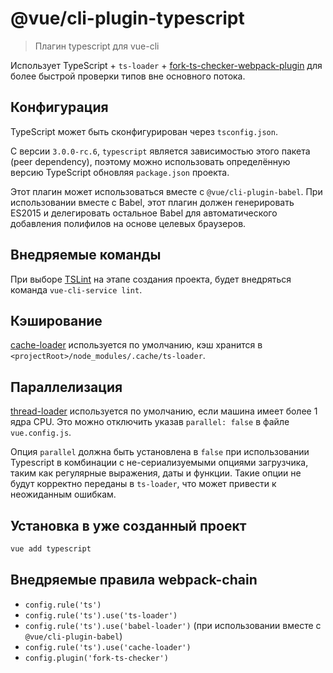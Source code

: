 # @vue/cli-plugin-typescript

> Плагин typescript для vue-cli

Использует TypeScript + `ts-loader` + [fork-ts-checker-webpack-plugin](https://github.com/Realytics/fork-ts-checker-webpack-plugin) для более быстрой проверки типов вне основного потока.

## Конфигурация

TypeScript может быть сконфигурирован через `tsconfig.json`.

С версии `3.0.0-rc.6`, `typescript` является зависимостью этого пакета (peer dependency), поэтому можно использовать определённую версию TypeScript обновляя `package.json` проекта.

Этот плагин может использоваться вместе с `@vue/cli-plugin-babel`. При использовании вместе с Babel, этот плагин должен генерировать ES2015 и делегировать остальное Babel для автоматического добавления полифилов на основе целевых браузеров.

## Внедряемые команды

При выборе [TSLint](https://palantir.github.io/tslint/) на этапе создания проекта, будет внедряться команда `vue-cli-service lint`.

## Кэширование

[cache-loader](https://github.com/webpack-contrib/cache-loader) используется по умолчанию, кэш хранится в `<projectRoot>/node_modules/.cache/ts-loader`.

## Параллелизация

[thread-loader](https://github.com/webpack-contrib/thread-loader) используется по умолчанию, если машина имеет более 1 ядра CPU. Это можно отключить указав `parallel: false` в файле `vue.config.js`.

Опция `parallel` должна быть установлена в `false` при использовании Typescript в комбинации с не-сериализуемыми опциями загрузчика, таким как регулярные выражения, даты и функции. Такие опции не будут корректно переданы в `ts-loader`, что может привести к неожиданным ошибкам.

## Установка в уже созданный проект

```sh
vue add typescript
```

## Внедряемые правила webpack-chain

- `config.rule('ts')`
- `config.rule('ts').use('ts-loader')`
- `config.rule('ts').use('babel-loader')` (при использовании вместе с `@vue/cli-plugin-babel`)
- `config.rule('ts').use('cache-loader')`
- `config.plugin('fork-ts-checker')`
